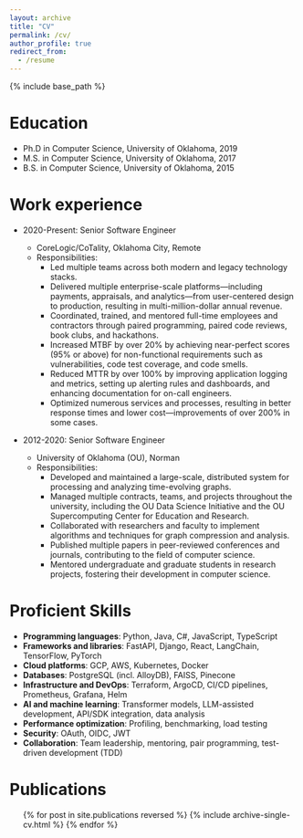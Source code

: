```yaml
---
layout: archive
title: "CV"
permalink: /cv/
author_profile: true
redirect_from:
  - /resume
---
```


{% include base_path %}

Education
======
* Ph.D in Computer Science, University of Oklahoma, 2019
* M.S. in Computer Science, University of Oklahoma, 2017
* B.S. in Computer Science, University of Oklahoma, 2015

Work experience
======
* 2020-Present: Senior Software Engineer  
  * CoreLogic/CoTality, Oklahoma City, Remote
  * Responsibilities:  
    - Led multiple teams across both modern and legacy technology stacks.  
    - Delivered multiple enterprise-scale platforms—including payments, appraisals, and analytics—from user-centered design to production, resulting in multi-million-dollar annual revenue.  
    - Coordinated, trained, and mentored full-time employees and contractors through paired programming, paired code reviews, book clubs, and hackathons.  
    - Increased MTBF by over 20% by achieving near-perfect scores (95% or above) for non-functional requirements such as vulnerabilities, code test coverage, and code smells.  
    - Reduced MTTR by over 100% by improving application logging and metrics, setting up alerting rules and dashboards, and enhancing documentation for on-call engineers.  
    - Optimized numerous services and processes, resulting in better response times and lower cost—improvements of over 200% in some cases.  

* 2012-2020: Senior Software Engineer  
  * University of Oklahoma (OU), Norman  
  * Responsibilities: 
    - Developed and maintained a large-scale, distributed system for processing and analyzing time-evolving graphs.  
    - Managed multiple contracts, teams, and projects throughout the university, including the OU Data Science Initiative and the OU Supercomputing Center for Education and Research.
    - Collaborated with researchers and faculty to implement algorithms and techniques for graph compression and analysis.  
    - Published multiple papers in peer-reviewed conferences and journals, contributing to the field of computer science.  
    - Mentored undergraduate and graduate students in research projects, fostering their development in computer science.
  
Proficient Skills
======
* **Programming languages**: Python, Java, C#, JavaScript, TypeScript
* **Frameworks and libraries**: FastAPI, Django, React, LangChain, TensorFlow, PyTorch
* **Cloud platforms**: GCP, AWS, Kubernetes, Docker
* **Databases**: PostgreSQL (incl. AlloyDB), FAISS, Pinecone
* **Infrastructure and DevOps**: Terraform, ArgoCD, CI/CD pipelines, Prometheus, Grafana, Helm
* **AI and machine learning**: Transformer models, LLM-assisted development, API/SDK integration, data analysis
* **Performance optimization**: Profiling, benchmarking, load testing
* **Security**: OAuth, OIDC, JWT
* **Collaboration**: Team leadership, mentoring, pair programming, test-driven development (TDD)

Publications
======
  <ul>{% for post in site.publications reversed %}
    {% include archive-single-cv.html %}
  {% endfor %}</ul>
